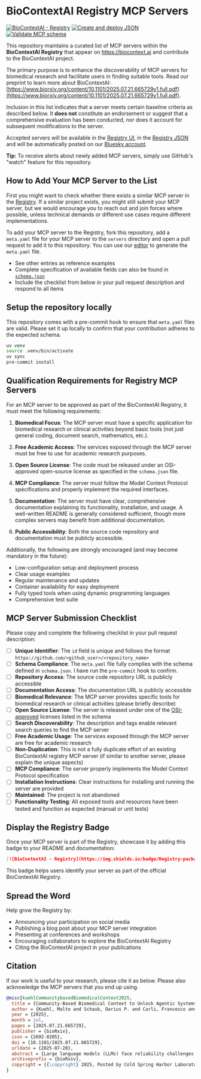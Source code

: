 # BioContextAI Registry MCP Servers

[![BioContextAI - Registry](https://img.shields.io/badge/Registry-package?style=flat&label=BioContextAI&labelColor=%23fff&color=%233555a1&link=https://biocontext.ai/registry)](https://biocontext.ai/registry)
[![Create and deploy JSON](https://github.com/biocontext-ai/registry-dev/actions/workflows/deploy-json.yaml/badge.svg)](https://github.com/biocontext-ai/registry-dev/actions/workflows/deploy-json.yaml)
[![Validate MCP schema](https://github.com/biocontext-ai/registry-dev/actions/workflows/validate-schema.yaml/badge.svg)](https://github.com/biocontext-ai/registry-dev/actions/workflows/validate-schema.yaml)

This repository maintains a curated list of MCP servers within the **BioContextAI Registry** that appear on https://biocontext.ai and contribute to the BioContextAI project.

The primary purpose is to enhance the discoverability of MCP servers for biomedical research and facilitate users in finding suitable tools. Read our preprint to learn more about BioContextAI: [https://www.biorxiv.org/content/10.1101/2025.07.21.665729v1.full.pdf](https://www.biorxiv.org/content/10.1101/2025.07.21.665729v1.full.pdf).

Inclusion in this list indicates that a server meets certain baseline criteria as described below. It **does not** constitute an endorsement or suggest that a comprehensive evaluation has been conducted, nor does it account for subsequent modifications to the server.

Accepted servers will be available in the [Registry UI](https://biocontext.ai/registry), in the [Registry JSON](https://biocontext.ai/registry.json) and will be automatically posted on our [Bluesky account](https://bsky.app/profile/biocontext.ai).

**Tip:** To receive alerts about newly added MCP servers, simply use GitHub's "watch" feature for this repository.

## How to Add Your MCP Server to the List

First you might want to check whether there exists a similar MCP server in the [Registry](https://biocontext.ai/registry). If a similar project exists, you might still submit your MCP server, but we would encourage you to reach out and join forces where possible, unless technical demands or different use cases require different implementations.

To add your MCP server to the Registry, fork this repository, add a `meta.yaml` file for your MCP server to the `servers` directory and open a pull request to add it to this repository. You can use our [editor](https://biocontext.ai/registry/editor) to generate the `meta.yaml` file.

- See other entries as reference examples
- Complete specification of available fields can also be found in [`schema.json`](schema.json)
- Include the checklist from below in your pull request description and respond to all items

## Setup the repository locally

This repository comes with a pre-commit hook to ensure that `meta.yaml` files are valid. Please set it up locally to confirm that your contribution adheres to the expected schema.

```bash
uv venv
source .venv/bin/activate
uv sync
pre-commit install
```

## Qualification Requirements for Registry MCP Servers

For an MCP server to be approved as part of the BioContextAI Registry, it must meet the following requirements:

1. **Biomedical Focus**: The MCP server must have a specific application for biomedical research or clinical activities beyond basic tools (not just general coding, document search, mathematics, etc.).

2. **Free Academic Access**: The services exposed through the MCP server must be free to use for academic research purposes.

3. **Open Source License**: The code must be released under an OSI-approved open-source license as specified in the `schema.json` file.

4. **MCP Compliance**: The server must follow the Model Context Protocol specifications and properly implement the required interfaces.

5. **Documentation**: The server must have clear, comprehensive documentation explaining its functionality, installation, and usage. A well-written README is generally considered sufficient, though more complex servers may benefit from additional documentation.

6. **Public Accessibility**: Both the source code repository and documentation must be publicly accessible.

Additionally, the following are strongly encouraged (and may become mandatory in the future):

- Low-configuration setup and deployment process
- Clear usage examples
- Regular maintenance and updates
- Container availability for easy deployment
- Fully typed tools when using dynamic programming languages
- Comprehensive test suite

## MCP Server Submission Checklist

Please copy and complete the following checklist in your pull request description:

- [ ] **Unique Identifier**: The `id` field is unique and follows the format `https://github.com/<github_user>/<repository_name>`
- [ ] **Schema Compliance**: The `meta.yaml` file fully complies with the schema defined in `schema.json`. I have run the `pre-commit` hook to confirm.
- [ ] **Repository Access**: The source code repository URL is publicly accessible
- [ ] **Documentation Access**: The documentation URL is publicly accessible
- [ ] **Biomedical Relevance**: The MCP server provides specific tools for biomedical research or clinical activities (please briefly describe)
- [ ] **Open Source License**: The server is released under one of the [OSI-approved](https://opensource.org/license) licenses listed in the schema
- [ ] **Search Discoverability**: The description and tags enable relevant search queries to find the MCP server
- [ ] **Free Academic Usage**: The services exposed through the MCP server are free for academic research
- [ ] **Non-Duplication**: This is not a fully duplicate effort of an existing BioContextAI registry MCP server (if similar to another server, please explain the unique aspects)
- [ ] **MCP Compliance**: The server properly implements the Model Context Protocol specification
- [ ] **Installation Instructions**: Clear instructions for installing and running the server are provided
- [ ] **Maintained**: The project is not abandoned
- [ ] **Functionality Testing**: All exposed tools and resources have been tested and function as expected (manual or unit tests)

## Display the Registry Badge

Once your MCP server is part of the Registry, showcase it by adding this badge to your README and documentation:

```markdown
[![BioContextAI - Registry](https://img.shields.io/badge/Registry-package?style=flat&label=BioContextAI&labelColor=%23fff&color=%233555a1&link=https://biocontext.ai/registry)](https://biocontext.ai/registry)
```

This badge helps users identify your server as part of the official BioContextAI Registry.

## Spread the Word

Help grow the Registry by:

- Announcing your participation on social media
- Publishing a blog post about your MCP server integration
- Presenting at conferences and workshops
- Encouraging collaborators to explore the BioContextAI Registry
- Citing the BioContextAI project in your publications

## Citation

If our work is useful to your research, please cite it as below. Please also acknowledge the MCP servers that you end up using.

```bibtex
@misc{kuehlCommunitybasedBiomedicalContext2025,
  title = {Community-Based Biomedical Context to Unlock Agentic Systems},
  author = {Kuehl, Malte and Schaub, Darius P. and Carli, Francesco and Heumos, Lukas and {Fern{\'a}ndez-Zapata}, Camila and Kaiser, Nico and Schaul, Jonathan and Panzer, Ulf and Bonn, Stefan and Lobentanzer, Sebastian and {Saez-Rodriguez}, Julio and Puelles, Victor G.},
  year = {2025},
  month = jul,
  pages = {2025.07.21.665729},
  publisher = {bioRxiv},
  issn = {2692-8205},
  doi = {10.1101/2025.07.21.665729},
  urldate = {2025-07-28},
  abstract = {Large language models (LLMs) face reliability challenges stemming from hallucinations and insufficient access to validated scientific resources. Existing solutions are often fragmented and limited to specific applications, hindering broader adoption and interoperability. Here, we present Biomedical Context for Artificial Intelligence (BioContextAI), an open-source initiative centered on Model Context Protocol (MCP) servers to address these limitations. BioContextAI provides a community-oriented registry for discovering domain-specific MCP servers and a proof-of-concept server implementation that integrates widely-used biomedical knowledgebases. By enabling standardized access to validated scientific knowledge, BioContextAI aims to facilitate the development of composable agentic systems for biomedical research. Together, this work contributes to an emerging ecosystem of community-driven approaches for expanding the capabilities and reliability of biomedical AI systems.},
  archiveprefix = {bioRxiv},
  copyright = {{\copyright} 2025, Posted by Cold Spring Harbor Laboratory. This pre-print is available under a Creative Commons License (Attribution 4.0 International), CC BY 4.0, as described at http://creativecommons.org/licenses/by/4.0/},
}
```
